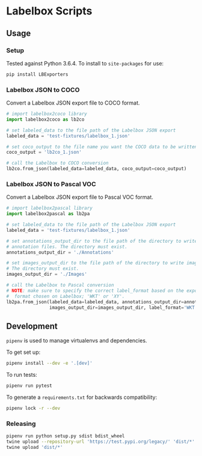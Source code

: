 # Labelbox Scripts

## Usage 

### Setup

Tested against Python 3.6.4. To install to `site-packages` for use:

```sh
pip install LBExporters
```

### Labelbox JSON to COCO

Convert a Labelbox JSON export file to COCO format.

```python
# import labelbox2coco library
import labelbox2coco as lb2co

# set labeled_data to the file path of the Labelbox JSON export
labeled_data = 'test-fixtures/labelbox_1.json'

# set coco_output to the file name you want the COCO data to be written to
coco_output = 'lb2co_1.json'

# call the Labelbox to COCO conversion
lb2co.from_json(labeled_data=labeled_data, coco_output=coco_output)
```

### Labelbox JSON to Pascal VOC

Convert a Labelbox JSON export file to Pascal VOC format.

```python
# import labelbox2pascal library
import labelbox2pascal as lb2pa

# set labeled_data to the file path of the Labelbox JSON export
labeled_data = 'test-fixtures/labelbox_1.json'

# set annotations_output_dir to the file path of the directory to write Pascal VOC
# annotation files. The directory must exist.
annotations_output_dir = './Annotations'

# set images_output_dir to the file path of the directory to write images.
# The directory must exist.
images_output_dir = './Images'

# call the Labelbox to Pascal conversion
# NOTE: make sure to specify the correct label_format based on the export
#  format chosen on Labelbox; 'WKT' or 'XY'.
lb2pa.from_json(labeled_data=labeled_data, annotations_output_dir=annotations_output_dir,
                images_output_dir=images_output_dir, label_format='WKT')
```

## Development

`pipenv` is used to manage virtualenvs and dependencies.

To get set up:

```sh
pipenv install --dev -e '.[dev]'
```

To run tests:

```sh
pipenv run pytest
```

To generate a `requirements.txt` for backwards compatibility:

```sh
pipenv lock -r --dev
```

### Releasing

```sh
pipenv run python setup.py sdist bdist_wheel
twine upload --repository-url 'https://test.pypi.org/legacy/' 'dist/*' # stage in test pypi
twine upload 'dist/*'
```

